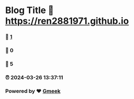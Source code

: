 # Blog Title :link: https://ren2881971.github.io 
### :page_facing_up: [1](https://ren2881971.github.io/tag.html) 
### :speech_balloon: 0 
### :hibiscus: 5 
### :alarm_clock: 2024-03-26 13:37:11 
### Powered by :heart: [Gmeek](https://github.com/Meekdai/Gmeek)

